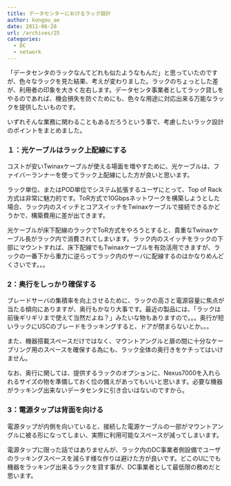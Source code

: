 ```yaml
---
title: データセンターにおけるラック設計
author: kongou_ae
date: 2011-06-28
url: /archives/25
categories:
  - DC
  - network
---
```

「データセンタのラックなんてどれも似たようなもんだ」と思っていたのですが、色々なラックを見た結果、考えが変わりました。ラックのちょっとした差が、利用者の印象を大きく左右します。データセンタ事業者としてラック貸しをやるのであれば、機会損失を防ぐためにも、色々な用途に対応出来る万能なラックを提供したいものです。

いずれそんな業務に関わることもあるだろうという事で、考慮したいラック設計のポイントをまとめました。

<!--more-->

### １：光ケーブルはラック上配線にする

コストが安いTwinaxケーブルが使える場面を増やすために、光ケーブルは、ファイバーランナーを使ってラック上配線にした方が良いと思います。

ラック単位、またはPOD単位でシステム拡張するユーザにとって、Top of Rack方式は非常に魅力的です。ToR方式で10Gbpsネットワークを構築しようとした場合、ラック内のスイッチとコアスイッチをTwinaxケーブルで接続できるかどうかで、構築費用に差が出てきます。

光ケーブルが床下配線のラックでToR方式をやろうとすると、貴重なTwinaxケーブル長がラック内で消費されてしまいます。ラック内のスイッチをラックの下部にマウントすれば、床下配線でもTwinaxケーブルを有効活用できますが、ラックの一番下から重力に逆らってラック内のサーバに配線するのはかなりめんどくさいです。。。

### 2：奥行をしっかり確保する

ブレードサーバの集積率を向上させるために、ラックの高さと電源容量に焦点が当たる傾向にありますが、奥行もかなり大事です。最近の製品には、「ラックは前後ギリギリまで使えて当然だよね？」みたいな物もありますので。。。奥行が短いラックにUSCのブレードをラッキングすると、ドアが閉まらないとか。。。

また、機器搭載スペースだけではなく、マウントアングルと扉の間に十分なケーブリング用のスペースを確保する為にも、ラック全体の奥行きをケチってはいけません。

なお、奥行に関しては、提供するラックのオプションに、Nexus7000を入れられるサイズの物を準備しておく位の備えがあってもいいと思います。必要な機器がラッキング出来ないデータセンタに引き合いはないのですから。

### 3：電源タップは背面を向ける

電源タップが内側を向いていると、接続した電源ケーブルの一部がマウントアングルに被る形になってしまい、実際に利用可能なスペースが減ってしまいます。

電源タップに限った話ではありませんが、ラック内のDC事業者側設備でユーザのラッキングスペースを減らす様な作りは避けた方が良いです。どこのUにでも機器をラッキング出来るラックを貸す事が、DC事業者として最低限の務めだと思います。